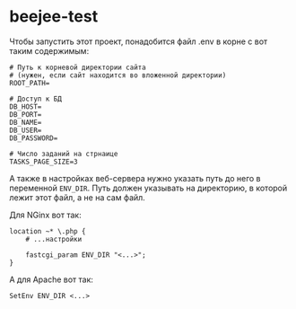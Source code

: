 # beejee-test

Чтобы запустить этот проект, понадобится файл .env в корне с вот таким содержимым:

```
# Путь к корневой директории сайта
# (нужен, если сайт находится во вложенной директории)
ROOT_PATH=

# Доступ к БД
DB_HOST=
DB_PORT=
DB_NAME=
DB_USER=
DB_PASSWORD=

# Число заданий на стрнаице
TASKS_PAGE_SIZE=3
```
А также в настройках веб-сервера нужно указать путь до него в переменной `ENV_DIR`. Путь должен указывать на директорию, в которой лежит этот файл, а не на сам файл.

Для NGinx вот так:
```
location ~* \.php {
    # ...настройки

    fastcgi_param ENV_DIR "<...>";
}
```

А для Apache вот так:
```
SetEnv ENV_DIR <...>
```

